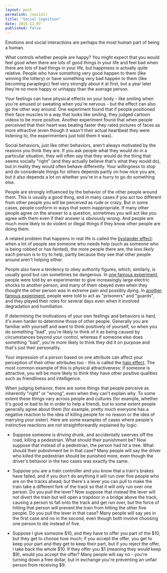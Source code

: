 ```yaml
---
layout: post
permalink: /social/
title: "Social Cognition"
date: 2015-11-07
published: false
---
```


Emotions and social interactions are perhaps the most human part of being a human.

What controls whether people are happy?  You might expect that you would feel good when there are lots of good things in your life and feel bad when there are lots of bad things in your life, but happiness is actually quite relative.  People who have something very good happen to them (like winning the lottery) or have something very bad happen to them (like becoming paraplegic) feel very strongly about it at first, but a year later they're no more happy or unhappy than the average person.

Your feelings can have physical effects on your body - like smiling when you're amused or sweating when you're nervous - but the effect can also go the other way around.  One experiment found that if people positioned their face muscles in a way that looks like smiling, they judged cartoon videos to be more positive.  Another experiment found that when people perceived that their heart was beating faster they rated pictures of faces as more attractive (even though it wasn't their actual heartbeat they were listening to, the experimenters just told them it was).

Social behaviors, just like other behaviors, aren't always motivated by the reasons you think they are.  If you ask people what they would do in a particular situation, they will often *say* that they would do the thing that seems socially "right" (and they actually believe that's what they would do), but in reality they would often behave differently.  Your willingness to stop and do considerate things for others depends partly on how nice you are, but it also depends a lot on whether you're in a hurry to go do something else.

People are strongly influenced by the behavior of the other people around them.  This is usually a good thing, and in many cases if you act too different from other people you will be perceived as rude or crazy.  But in some cases, people conform in ways that seem inappropriate.  If many other people agree on the answer to a question, sometimes you will act like you agree with them even if their answer is obviously wrong.  And people are much more likely to do violent or illegal things if they know other people are doing them.

A related problem that happens in real life is called the [bystander effect](https://en.wikipedia.org/wiki/Bystander_effect): when a lot of people see someone who needs help (such as someone who is being robbed or has fainted), the more people there are, the *less likely* each person is to try to help, partly because they see that other people around aren't helping either.

People also have a tendency to obey authority figures, which, similarly, is usually good but can sometimes be dangerous.  In [one famous experiment](https://en.wikipedia.org/wiki/Milgram_experiment), people were told by an experimenter to give increasingly large electric shocks to another person, and many of them obeyed even when they thought the other person was in extreme pain and possibly dying.  In [another famous experiment](https://en.wikipedia.org/wiki/Stanford_prison_experiment), people were told to act as "prisoners" and "guards", and they played their roles for several days even when it involved degradation and humiliation.

If determining the motivations of your own feelings and behaviors is hard, it's even harder to determine those of other people.  Generally you are familiar with yourself and want to think positively of yourself, so when you do something "bad", you're likely to think of it as being caused by circumstances beyond your control, whereas if someone else does something "bad", you're more likely to think they did it on purpose and that's just their personality.

Your impression of a person based on one attribute can affect your perception of their other attributes too - this is called the [halo effect](https://en.wikipedia.org/wiki/Halo_effect).  The most common example of this is physical attractiveness: if someone is attractive, you will be more likely to think they have other positive qualities such as friendliness and intelligence.

When judging behavior, there are some things that people perceive as inherently "right" or "wrong", even when they can't explain why.  To some extent these things vary across people and cultures (for example, whether it's good or bad to lie in order to help a friend), but to some extent people generally agree about them (for example, pretty much everyone has a negative reaction to the idea of killing people for no reason or the idea of marrying your sister).  Here are some examples of cases where people's instinctive reactions are not straightforwardly explained by logic:

* Suppose someone is driving drunk, and accidentally swerves off the road, killing a pedestrian.  What should their punishment be?  Now suppose that instead of a pedestrian, the person had hit a tree.  What should their pubishment be in that case?  Many people will say the driver who killed the pedestrian should be punished more, even though the driver's behavior in the two cases was exactly the same.

* Suppose you are a train controller and you know that a train's brakes have failed, and if you don't do anything it will run over five people who are on the tracks ahead; but there's a lever you can pull to make the train take a different fork of the track so that it will only run over one person.  Do you pull the lever?  Now suppose that instead the lever will not divert the train but will open a trapdoor in a bridge above the track, causing a person to fall onto the track and get run over, but the force of hitting that person will prevent the train from hitting the other five people.  Do you pull the lever in that case?  Many people will say yes in the first case and no in the second, even though both involve choosing one person to die instead of five.

* Suppose I give someone $10, and they have to offer you part of the $10, but they get to choose how much; if you accept the offer, you get to keep your part and they get to keep their part, but if you reject the offer, I take back the whole $10.  If they offer you $1 (meaning they would keep $9), would you accept the offer?  Many people will say no - you're turning down a free dollar, but in exchange you're preventing an unfair person from receiving $9.

